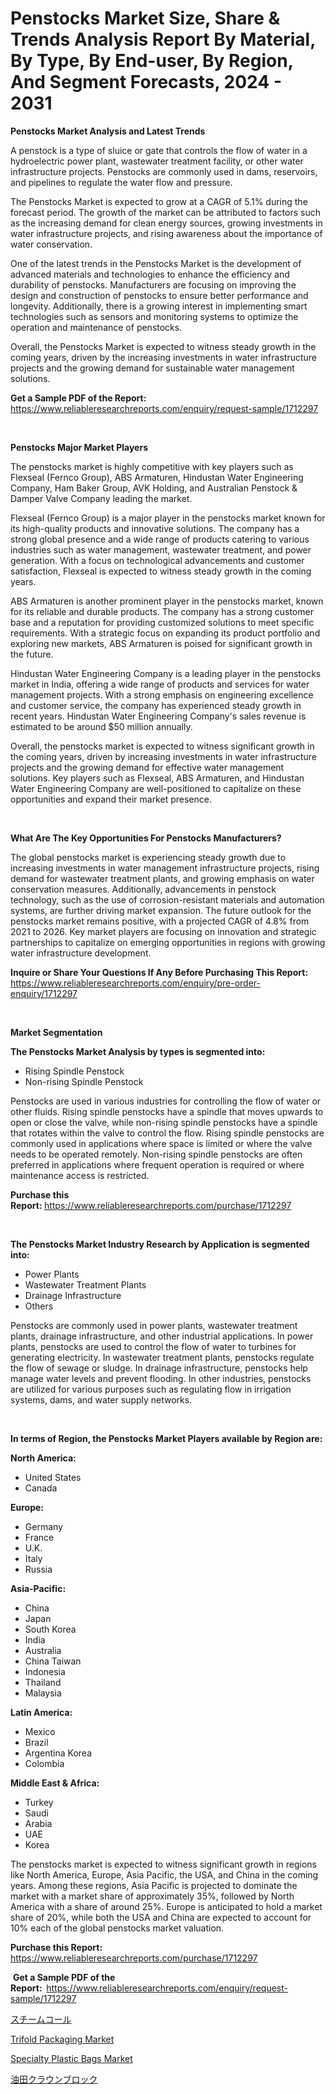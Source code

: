 <p><h1>Penstocks Market Size, Share & Trends Analysis Report By Material, By Type, By End-user, By Region, And Segment Forecasts, 2024 - 2031</h1></p><p><strong>Penstocks Market Analysis and Latest Trends</strong></p>
<p><p>A penstock is a type of sluice or gate that controls the flow of water in a hydroelectric power plant, wastewater treatment facility, or other water infrastructure projects. Penstocks are commonly used in dams, reservoirs, and pipelines to regulate the water flow and pressure.</p><p>The Penstocks Market is expected to grow at a CAGR of 5.1% during the forecast period. The growth of the market can be attributed to factors such as the increasing demand for clean energy sources, growing investments in water infrastructure projects, and rising awareness about the importance of water conservation.</p><p>One of the latest trends in the Penstocks Market is the development of advanced materials and technologies to enhance the efficiency and durability of penstocks. Manufacturers are focusing on improving the design and construction of penstocks to ensure better performance and longevity. Additionally, there is a growing interest in implementing smart technologies such as sensors and monitoring systems to optimize the operation and maintenance of penstocks.</p><p>Overall, the Penstocks Market is expected to witness steady growth in the coming years, driven by the increasing investments in water infrastructure projects and the growing demand for sustainable water management solutions.</p></p>
<p><strong>Get a Sample PDF of the Report:&nbsp;</strong> <a href="https://www.reliableresearchreports.com/enquiry/request-sample/1712297">https://www.reliableresearchreports.com/enquiry/request-sample/1712297</a></p>
<p>&nbsp;</p>
<p><strong>Penstocks Major Market Players</strong></p>
<p><p>The penstocks market is highly competitive with key players such as Flexseal (Fernco Group), ABS Armaturen, Hindustan Water Engineering Company, Ham Baker Group, AVK Holding, and Australian Penstock & Damper Valve Company leading the market. </p><p>Flexseal (Fernco Group) is a major player in the penstocks market known for its high-quality products and innovative solutions. The company has a strong global presence and a wide range of products catering to various industries such as water management, wastewater treatment, and power generation. With a focus on technological advancements and customer satisfaction, Flexseal is expected to witness steady growth in the coming years.</p><p>ABS Armaturen is another prominent player in the penstocks market, known for its reliable and durable products. The company has a strong customer base and a reputation for providing customized solutions to meet specific requirements. With a strategic focus on expanding its product portfolio and exploring new markets, ABS Armaturen is poised for significant growth in the future.</p><p>Hindustan Water Engineering Company is a leading player in the penstocks market in India, offering a wide range of products and services for water management projects. With a strong emphasis on engineering excellence and customer service, the company has experienced steady growth in recent years. Hindustan Water Engineering Company's sales revenue is estimated to be around $50 million annually.</p><p>Overall, the penstocks market is expected to witness significant growth in the coming years, driven by increasing investments in water infrastructure projects and the growing demand for effective water management solutions. Key players such as Flexseal, ABS Armaturen, and Hindustan Water Engineering Company are well-positioned to capitalize on these opportunities and expand their market presence.</p></p>
<p>&nbsp;</p>
<p><strong>What Are The Key Opportunities For Penstocks Manufacturers?</strong></p>
<p><p>The global penstocks market is experiencing steady growth due to increasing investments in water management infrastructure projects, rising demand for wastewater treatment plants, and growing emphasis on water conservation measures. Additionally, advancements in penstock technology, such as the use of corrosion-resistant materials and automation systems, are further driving market expansion. The future outlook for the penstocks market remains positive, with a projected CAGR of 4.8% from 2021 to 2026. Key market players are focusing on innovation and strategic partnerships to capitalize on emerging opportunities in regions with growing water infrastructure development.</p></p>
<p><strong>Inquire or Share Your Questions If Any Before Purchasing This Report:</strong> <a href="https://www.reliableresearchreports.com/enquiry/pre-order-enquiry/1712297">https://www.reliableresearchreports.com/enquiry/pre-order-enquiry/1712297</a></p>
<p>&nbsp;</p>
<p><strong>Market Segmentation</strong></p>
<p><strong>The Penstocks Market Analysis by types is segmented into:</strong></p>
<p><ul><li>Rising Spindle Penstock</li><li>Non-rising Spindle Penstock</li></ul></p>
<p><p>Penstocks are used in various industries for controlling the flow of water or other fluids. Rising spindle penstocks have a spindle that moves upwards to open or close the valve, while non-rising spindle penstocks have a spindle that rotates within the valve to control the flow. Rising spindle penstocks are commonly used in applications where space is limited or where the valve needs to be operated remotely. Non-rising spindle penstocks are often preferred in applications where frequent operation is required or where maintenance access is restricted.</p></p>
<p><strong>Purchase this Report:&nbsp;</strong><a href="https://www.reliableresearchreports.com/purchase/1712297">https://www.reliableresearchreports.com/purchase/1712297</a></p>
<p>&nbsp;</p>
<p><strong>The Penstocks Market Industry Research by Application is segmented into:</strong></p>
<p><ul><li>Power Plants</li><li>Wastewater Treatment Plants</li><li>Drainage Infrastructure</li><li>Others</li></ul></p>
<p><p>Penstocks are commonly used in power plants, wastewater treatment plants, drainage infrastructure, and other industrial applications. In power plants, penstocks are used to control the flow of water to turbines for generating electricity. In wastewater treatment plants, penstocks regulate the flow of sewage or sludge. In drainage infrastructure, penstocks help manage water levels and prevent flooding. In other industries, penstocks are utilized for various purposes such as regulating flow in irrigation systems, dams, and water supply networks.</p></p>
<p>&nbsp;</p>
<p><strong>In terms of Region, the Penstocks Market Players available by Region are:</strong></p>
<p>
    <p> <strong> North America: </strong>
        <ul>
            <li>United States</li>
            <li>Canada</li>
        </ul>
        </p> 
    <p> <strong> Europe: </strong>
        <ul>
            <li>Germany</li>
            <li>France</li>
            <li>U.K.</li>
            <li>Italy</li>
            <li>Russia</li>
        </ul>
        </p> 
    <p> <strong> Asia-Pacific: </strong>
        <ul>
            <li>China</li>
            <li>Japan</li>
            <li>South Korea</li>
            <li>India</li>
            <li>Australia</li>
            <li>China Taiwan</li>
            <li>Indonesia</li>
            <li>Thailand</li>
            <li>Malaysia</li>
        </ul>
        </p> 
    <p> <strong> Latin America: </strong>
        <ul>
            <li>Mexico</li>
            <li>Brazil</li>
            <li>Argentina Korea</li>
            <li>Colombia</li>
        </ul>
        </p> 
    <p> <strong> Middle East & Africa: </strong>
        <ul>
            <li>Turkey</li>
            <li>Saudi</li>
            <li>Arabia</li>
            <li>UAE</li>
            <li>Korea</li>
        </ul>
    </p>
    </p>
<p><p>The penstocks market is expected to witness significant growth in regions like North America, Europe, Asia Pacific, the USA, and China in the coming years. Among these regions, Asia Pacific is projected to dominate the market with a market share of approximately 35%, followed by North America with a share of around 25%. Europe is anticipated to hold a market share of 20%, while both the USA and China are expected to account for 10% each of the global penstocks market valuation.</p></p>
<p><strong>Purchase this Report: </strong><a href="https://www.reliableresearchreports.com/purchase/1712297">https://www.reliableresearchreports.com/purchase/1712297</a></p>
<p>&nbsp;<strong>Get a Sample PDF of the Report:&nbsp;&nbsp;</strong><a href="https://www.reliableresearchreports.com/enquiry/request-sample/1712297">https://www.reliableresearchreports.com/enquiry/request-sample/1712297</a></p>
<p><strong></strong></p>
<p><p><a href="https://medium.com/@skylarreilly36/%E6%AC%A1%E3%81%AE%E6%96%87%E3%82%92%E6%97%A5%E6%9C%AC%E8%AA%9E%E3%81%AB%E7%BF%BB%E8%A8%B3%E3%81%97%E3%81%A6%E3%81%8F%E3%81%A0%E3%81%95%E3%81%84-2024%E5%B9%B4%E3%81%8B%E3%82%892031%E5%B9%B4%E3%81%BE%E3%81%A7%E3%81%AE%E6%9C%9F%E9%96%93%E3%81%AB%E4%BA%88%E6%B8%AC%E3%81%95%E3%82%8C%E3%82%8B%E8%92%B8%E6%B0%97%E7%9F%B3%E7%82%AD%E5%B8%82%E5%A0%B4%E3%81%AE%E3%83%88%E3%83%AC%E3%83%B3%E3%83%89%E3%81%A8%E5%B8%82%E5%A0%B4%E5%88%86%E6%9E%90-41ff24d59c8f">スチームコール</a></p><p><a href="https://github.com/beatblasta/Market-Research-Report-List-2/blob/main/trifold-packaging-market.md">Trifold Packaging Market</a></p><p><a href="https://github.com/angelajermaine/Market-Research-Report-List-2/blob/main/specialty-plastic-bags-market.md">Specialty Plastic Bags Market</a></p><p><a href="https://medium.com/@skylarreilly36/%E6%B2%B9%E7%94%B0%E3%82%AF%E3%83%A9%E3%82%A6%E3%83%B3%E3%83%96%E3%83%AD%E3%83%83%E3%82%AF%E5%B8%82%E5%A0%B4-%E7%AB%B6%E4%BA%89%E5%88%86%E6%9E%90-%E5%B8%82%E5%A0%B4%E5%8B%95%E5%90%91-2031%E5%B9%B4%E3%81%BE%E3%81%A7%E3%81%AE%E4%BA%88%E6%B8%AC-49aed4c6717a">油田クラウンブロック</a></p></p>